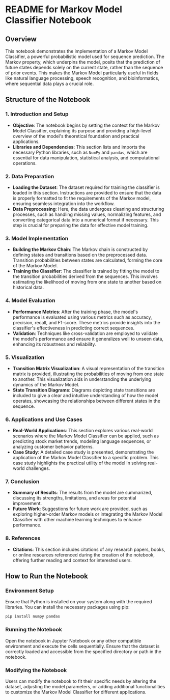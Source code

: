 # README for Markov Model Classifier Notebook

## Overview
This notebook demonstrates the implementation of a Markov Model Classifier, a powerful probabilistic model used for sequence prediction. The Markov property, which underpins the model, posits that the prediction of future states depends solely on the current state, rather than the sequence of prior events. This makes the Markov Model particularly useful in fields like natural language processing, speech recognition, and bioinformatics, where sequential data plays a crucial role.

## Structure of the Notebook

### 1. Introduction and Setup
- **Objective**: The notebook begins by setting the context for the Markov Model Classifier, explaining its purpose and providing a high-level overview of the model's theoretical foundation and practical applications.
- **Libraries and Dependencies**: This section lists and imports the necessary Python libraries, such as `NumPy` and `pandas`, which are essential for data manipulation, statistical analysis, and computational operations.

### 2. Data Preparation
- **Loading the Dataset**: The dataset required for training the classifier is loaded in this section. Instructions are provided to ensure that the data is properly formatted to fit the requirements of the Markov model, ensuring seamless integration into the workflow.
- **Data Preprocessing**: Here, the data undergoes cleaning and structuring processes, such as handling missing values, normalizing features, and converting categorical data into a numerical format if necessary. This step is crucial for preparing the data for effective model training.

### 3. Model Implementation
- **Building the Markov Chain**: The Markov chain is constructed by defining states and transitions based on the preprocessed data. Transition probabilities between states are calculated, forming the core of the Markov Model.
- **Training the Classifier**: The classifier is trained by fitting the model to the transition probabilities derived from the sequences. This involves estimating the likelihood of moving from one state to another based on historical data.

### 4. Model Evaluation
- **Performance Metrics**: After the training phase, the model's performance is evaluated using various metrics such as accuracy, precision, recall, and F1-score. These metrics provide insights into the classifier's effectiveness in predicting correct sequences.
- **Validation**: Techniques like cross-validation are employed to validate the model's performance and ensure it generalizes well to unseen data, enhancing its robustness and reliability.

### 5. Visualization
- **Transition Matrix Visualization**: A visual representation of the transition matrix is provided, illustrating the probabilities of moving from one state to another. This visualization aids in understanding the underlying dynamics of the Markov Model.
- **State Transition Diagrams**: Diagrams depicting state transitions are included to give a clear and intuitive understanding of how the model operates, showcasing the relationships between different states in the sequence.

### 6. Applications and Use Cases
- **Real-World Applications**: This section explores various real-world scenarios where the Markov Model Classifier can be applied, such as predicting stock market trends, modeling language sequences, or analyzing customer behavior patterns.
- **Case Study**: A detailed case study is presented, demonstrating the application of the Markov Model Classifier to a specific problem. This case study highlights the practical utility of the model in solving real-world challenges.

### 7. Conclusion
- **Summary of Results**: The results from the model are summarized, discussing its strengths, limitations, and areas for potential improvement.
- **Future Work**: Suggestions for future work are provided, such as exploring higher-order Markov models or integrating the Markov Model Classifier with other machine learning techniques to enhance performance.

### 8. References
- **Citations**: This section includes citations of any research papers, books, or online resources referenced during the creation of the notebook, offering further reading and context for interested users.

## How to Run the Notebook
### Environment Setup
Ensure that Python is installed on your system along with the required libraries. You can install the necessary packages using pip:

```bash
pip install numpy pandas
```

### Running the Notebook
Open the notebook in Jupyter Notebook or any other compatible environment and execute the cells sequentially. Ensure that the dataset is correctly loaded and accessible from the specified directory or path in the notebook.

### Modifying the Notebook
Users can modify the notebook to fit their specific needs by altering the dataset, adjusting the model parameters, or adding additional functionalities to customize the Markov Model Classifier for different applications.

